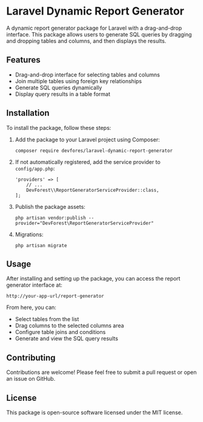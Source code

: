
<h1>Laravel Dynamic Report Generator</h1>

<p>A dynamic report generator package for Laravel with a drag-and-drop interface. This package allows users to generate SQL queries by dragging and dropping tables and columns, and then displays the results.</p>

<h2>Features</h2>
<ul>
    <li>Drag-and-drop interface for selecting tables and columns</li>
    <li>Join multiple tables using foreign key relationships</li>
    <li>Generate SQL queries dynamically</li>
    <li>Display query results in a table format</li>
</ul>

<h2>Installation</h2>
<p>To install the package, follow these steps:</p>
<ol>
    <li>Add the package to your Laravel project using Composer:
        <pre><code>composer require devfores/laravel-dynamic-report-generator</code></pre>
    </li>
    <li>If not automatically registered, add the service provider to <code>config/app.php</code>:
        <pre><code>'providers' => [
    // ...
    DevForest\\ReportGeneratorServiceProvider::class,
];</code></pre>
    </li>
    <li>Publish the package assets:
        <pre><code>php artisan vendor:publish --provider="DevForest\ReportGeneratorServiceProvider"</code></pre>
    </li>
    <li>Migrations:
        <pre><code>php artisan migrate</code></pre>
    </li>
</ol>

<h2>Usage</h2>
<p>After installing and setting up the package, you can access the report generator interface at:</p>
<p><code>http://your-app-url/report-generator</code></p>
<p>From here, you can:</p>
<ul>
    <li>Select tables from the list</li>
    <li>Drag columns to the selected columns area</li>
    <li>Configure table joins and conditions</li>
    <li>Generate and view the SQL query results</li>
</ul>

<h2>Contributing</h2>
<p>Contributions are welcome! Please feel free to submit a pull request or open an issue on GitHub.</p>

<h2>License</h2>
<p>This package is open-source software licensed under the MIT license.</p>